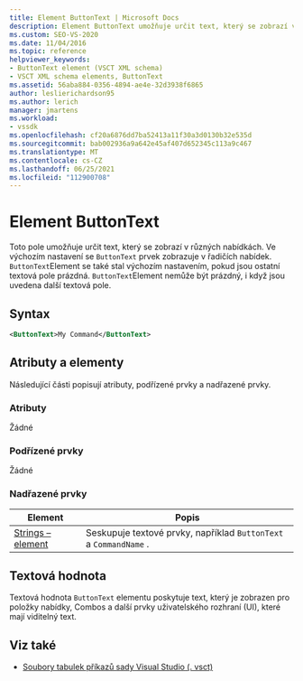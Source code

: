 ```yaml
---
title: Element ButtonText | Microsoft Docs
description: Element ButtonText umožňuje určit text, který se zobrazí v různých nabídkách. Element ButtonText nemůže být prázdný ani v případě, že jsou zadána jiná textová pole.
ms.custom: SEO-VS-2020
ms.date: 11/04/2016
ms.topic: reference
helpviewer_keywords:
- ButtonText element (VSCT XML schema)
- VSCT XML schema elements, ButtonText
ms.assetid: 56aba884-0356-4894-ae4e-32d3938f6865
author: leslierichardson95
ms.author: lerich
manager: jmartens
ms.workload:
- vssdk
ms.openlocfilehash: cf20a6876dd7ba52413a11f30a3d0130b32e535d
ms.sourcegitcommit: bab002936a9a642e45af407d652345c113a9c467
ms.translationtype: MT
ms.contentlocale: cs-CZ
ms.lasthandoff: 06/25/2021
ms.locfileid: "112900708"
---
```

# <a name="buttontext-element"></a>Element ButtonText
Toto pole umožňuje určit text, který se zobrazí v různých nabídkách. Ve výchozím nastavení se `ButtonText` prvek zobrazuje v řadičích nabídek. `ButtonText`Element se také stal výchozím nastavením, pokud jsou ostatní textová pole prázdná. `ButtonText`Element nemůže být prázdný, i když jsou uvedena další textová pole.

## <a name="syntax"></a>Syntax

```xml
<ButtonText>My Command</ButtonText>
```

## <a name="attributes-and-elements"></a>Atributy a elementy
 Následující části popisují atributy, podřízené prvky a nadřazené prvky.

### <a name="attributes"></a>Atributy
 Žádné

### <a name="child-elements"></a>Podřízené prvky
 Žádné

### <a name="parent-elements"></a>Nadřazené prvky

|Element|Popis|
|-------------|-----------------|
|[Strings – element](../extensibility/strings-element.md)|Seskupuje textové prvky, například `ButtonText` a `CommandName` .|

## <a name="text-value"></a>Textová hodnota
 Textová hodnota `ButtonText` elementu poskytuje text, který je zobrazen pro položky nabídky, Combos a další prvky uživatelského rozhraní (UI), které mají viditelný text.

## <a name="see-also"></a>Viz také
- [Soubory tabulek příkazů sady Visual Studio (. vsct)](../extensibility/internals/visual-studio-command-table-dot-vsct-files.md)

